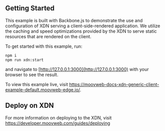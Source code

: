 ## Getting Started

This example is built with Backbone.js to demonstrate the use and configuration of XDN serving a client-side-rendered application. We utilize the caching and speed optimizations provided by the XDN to serve static resources that are rendered on the client.

To get started with this example, run:

```
npm i
npm run xdn:start
```

and navigate to [http://127.0.0.1:3000](http://127.0.0.1:3000) with your browser to see the result.

To view this example live, visit https://moovweb-docs-xdn-generic-client-example-default.moovweb-edge.io/.

## Deploy on XDN

For more information on deploying to the XDN, visit https://developer.moovweb.com/guides/deploying
